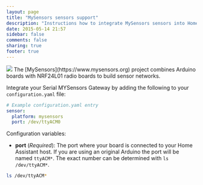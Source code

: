 ```yaml
---
layout: page
title: "MySensors sensors support"
description: "Instructions how to integrate MySensors sensors into Home Assistant."
date: 2015-05-14 21:57
sidebar: false
comments: false
sharing: true
footer: true
---
```


<img src='/images/supported_brands/mysensors.png' class='brand pull-right' />
The [MySensors](https://www.mysensors.org) project combines Arduino boards with NRF24L01 radio boards to build sensor networks.

Integrate your Serial MYSensors Gateway by adding the following to your `configuration.yaml` file:

```yaml
# Example configuration.yaml entry
sensor:
  platform: mysensors
  port: /dev/ttyACM0
```

Configuration variables:

- **port** (*Required*): The port where your board is connected to your Home Assistant host. If you are using an original Arduino the port will be named `ttyACM*`. The exact number can be determined with `ls /dev/ttyACM*`.

```bash
ls /dev/ttyACM*
```
